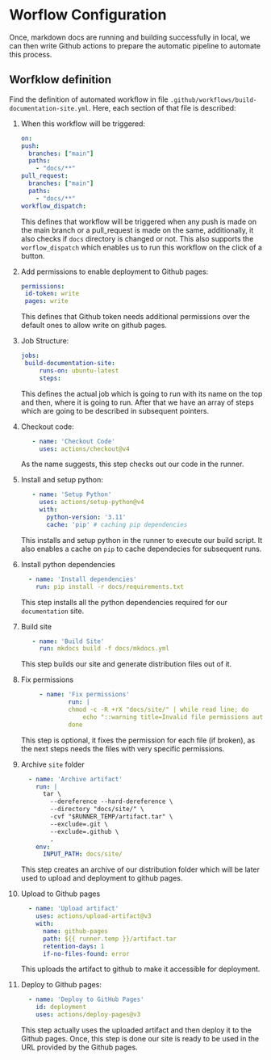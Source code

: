 # Worflow Configuration

Once, markdown docs are running and building successfully in local, we can then write Github actions to prepare the automatic pipeline to automate this process.

## Worfklow definition

Find the definition of automated workflow in file `.github/workflows/build-documentation-site.yml`. Here, each section of that file is described:

1. When this workflow will be triggered:
   ```yml
   on:
   push:
     branches: ["main"]
     paths:
       - "docs/**"
   pull_request:
     branches: ["main"]
     paths:
       - "docs/**"
   workflow_dispatch:
   ```
   This defines that workflow will be triggered when any push is made on the main branch or a pull_request is made on the same, additionally, it also checks if `docs` directory is changed or not. This also supports the `worflow_dispatch` which enables us to run this workflow on the click of a button.

2. Add permissions to enable deployment to Github pages:
   ```yml
   permissions:
    id-token: write
    pages: write
   ```
   This defines that Github token needs additional permissions over the default ones to allow write on github pages.

3. Job Structure:
   ```yml
   jobs:
    build-documentation-site:
        runs-on: ubuntu-latest
        steps:
   ```
   This defines the actual job which is going to run with its name on the top and then, where it is going to run. After that we have an array of steps which are going to be described in subsequent pointers.

4. Checkout code:
   ```yml
      - name: 'Checkout Code'
        uses: actions/checkout@v4
   ```
   As the name suggests, this step checks out our code in the runner.

5. Install and setup python:
   ```yml   
      - name: 'Setup Python'
        uses: actions/setup-python@v4
        with:
          python-version: '3.11'
          cache: 'pip' # caching pip dependencies
    ```
    This installs and setup python in the runner to execute our build script. It also enables a cache on `pip` to cache dependecies for subsequent runs.

6. Install python dependencies
    ```yml
      - name: 'Install dependencies'
        run: pip install -r docs/requirements.txt
    ```
    This step installs all the python dependencies required for our `documentation` site.

7. Build site
   ```yml   
      - name: 'Build Site'
        run: mkdocs build -f docs/mkdocs.yml
   ```
   This step builds our site and generate distribution files out of it.

8. Fix permissions
   ```yml
        - name: 'Fix permissions'
                run: |
                chmod -c -R +rX "docs/site/" | while read line; do
                    echo "::warning title=Invalid file permissions automatically fixed::$line"
                done
   ```
   This step is optional, it fixes the permission for each file (if broken), as the next steps needs the files with very specific permissions.

9. Archive `site` folder
    ```yml
      - name: 'Archive artifact'
        run: |
          tar \
            --dereference --hard-dereference \
            --directory "docs/site/" \
            -cvf "$RUNNER_TEMP/artifact.tar" \
            --exclude=.git \
            --exclude=.github \
            .
        env:
          INPUT_PATH: docs/site/
    ```
    This step creates an archive of our distribution folder which will be later used to upload and deployment to github pages.

10. Upload to Github pages
    ```yml
      - name: 'Upload artifact'
        uses: actions/upload-artifact@v3
        with:
          name: github-pages
          path: ${{ runner.temp }}/artifact.tar
          retention-days: 1
          if-no-files-found: error
    ```
    This uploads the artifact to github to make it accessible for deployment.

11. Deploy to Github pages:
    ```yml
      - name: 'Deploy to GitHub Pages'
        id: deployment
        uses: actions/deploy-pages@v3
    ```
    This step actually uses the uploaded artifact and then deploy it to the Github pages. Once, this step is done our site is ready to be used in the URL provided by the Github pages.